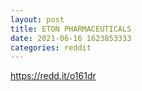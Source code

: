 ```yaml
--- 
layout: post 
title: ETON PHARMACEUTICALS 
date: 2021-06-16 1623853333 
categories: reddit 
--- 
```

https://redd.it/o161dr